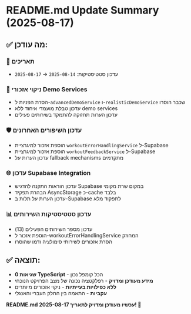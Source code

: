 # README.md Update Summary (2025-08-17)

## ✅ מה עודכן:

### 📅 **תאריכים**

- עדכון סטטיסטיקות: `2025-08-14` → `2025-08-17`

### 🧹 **ניקוי אזכורי Demo Services**

- הסרת הפניות ל-`advancedDemoService` ו-`realisticDemoService` שכבר הוסרו
- עדכון טבלת מועמדי איחוד ללא demo services
- עדכון הערות תחזוקה להתמקד בשירותים פעילים

### 🛡️ **עדכון השיפורים האחרונים**

- הוספת אזכור למיגרציית `workoutErrorHandlingService` ל-Supabase
- הוספת אזכור למיגרציית `workoutFeedbackService` ל-Supabase
- עדכון הערות על fallback mechanisms מתקדמים

### 🌐 **עדכון Supabase Integration**

- עדכון הוראות התקנה להדגיש Supabase במקום שרת מקומי
- הבהרת תפקיד AsyncStorage כ-cache בלבד
- עדכון הערות על תלות ב-Supabase לתפקוד מלא

### 📊 **עדכון סטטיסטיקות השירותים**

- עדכון מספר השירותים הפעילים (13)
- הוספת אזכור ל-workoutErrorHandlingService המחוזק
- הסרת אזכורים לשירותי סימולציה ודמו שהוסרו

## ✅ **תוצאה:**

- **0 שגיאות TypeScript** - הכל קומפל נכון
- **מידע מעודכן ומדויק** - רפלקטציה נכונה של מצב הפרויקט הנוכחי
- **ללא כפילויות בעייתיות** - ניקוי אזכורים מיותרים
- **עקביות** - התאמה בין החלק העברי והאנגלי

**README.md עכשיו מעודכן ומדויק לתאריך 2025-08-17! 🎉**
